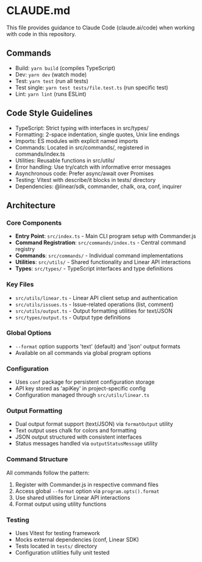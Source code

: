 # CLAUDE.md

This file provides guidance to Claude Code (claude.ai/code) when working with code in this repository.

## Commands
- Build: `yarn build` (compiles TypeScript)
- Dev: `yarn dev` (watch mode)
- Test: `yarn test` (run all tests)
- Test single: `yarn test tests/file.test.ts` (run specific test)
- Lint: `yarn lint` (runs ESLint)

## Code Style Guidelines
- TypeScript: Strict typing with interfaces in src/types/
- Formatting: 2-space indentation, single quotes, Unix line endings
- Imports: ES modules with explicit named imports
- Commands: Located in src/commands/, registered in commands/index.ts
- Utilities: Reusable functions in src/utils/
- Error handling: Use try/catch with informative error messages
- Asynchronous code: Prefer async/await over Promises
- Testing: Vitest with describe/it blocks in tests/ directory
- Dependencies: @linear/sdk, commander, chalk, ora, conf, inquirer

## Architecture

### Core Components
- **Entry Point**: `src/index.ts` - Main CLI program setup with Commander.js
- **Command Registration**: `src/commands/index.ts` - Central command registry
- **Commands**: `src/commands/` - Individual command implementations
- **Utilities**: `src/utils/` - Shared functionality and Linear API interactions
- **Types**: `src/types/` - TypeScript interfaces and type definitions

### Key Files
- `src/utils/linear.ts` - Linear API client setup and authentication
- `src/utils/issues.ts` - Issue-related operations (list, comment)
- `src/utils/output.ts` - Output formatting utilities for text/JSON
- `src/types/output.ts` - Output type definitions

### Global Options
- `--format` option supports 'text' (default) and 'json' output formats
- Available on all commands via global program options

### Configuration
- Uses `conf` package for persistent configuration storage
- API key stored as 'apiKey' in project-specific config
- Configuration managed through `src/utils/linear.ts`

### Output Formatting
- Dual output format support (text/JSON) via `formatOutput` utility
- Text output uses chalk for colors and formatting
- JSON output structured with consistent interfaces
- Status messages handled via `outputStatusMessage` utility

### Command Structure
All commands follow the pattern:
1. Register with Commander.js in respective command files
2. Access global `--format` option via `program.opts().format`
3. Use shared utilities for Linear API interactions
4. Format output using utility functions

### Testing
- Uses Vitest for testing framework
- Mocks external dependencies (conf, Linear SDK)
- Tests located in `tests/` directory
- Configuration utilities fully unit tested